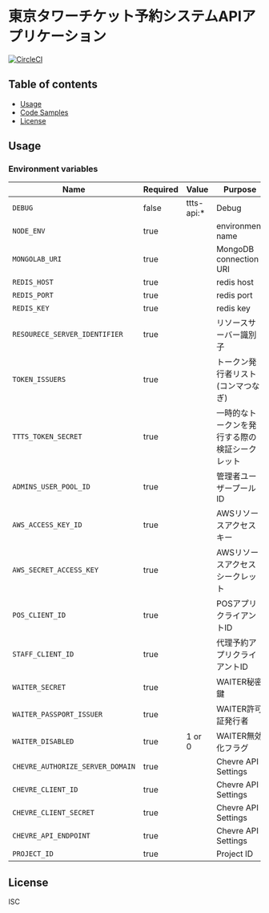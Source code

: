 # 東京タワーチケット予約システムAPIアプリケーション

[![CircleCI](https://circleci.com/gh/motionpicture/ttts-api.svg?style=svg)](https://circleci.com/gh/motionpicture/ttts-api)

## Table of contents

* [Usage](#usage)
* [Code Samples](#code-samples)
* [License](#license)

## Usage

### Environment variables

| Name                             | Required | Value      | Purpose                                        |
| -------------------------------- | -------- | ---------- | ---------------------------------------------- |
| `DEBUG`                          | false    | ttts-api:* | Debug                                          |
| `NODE_ENV`                       | true     |            | environment name                               |
| `MONGOLAB_URI`                   | true     |            | MongoDB connection URI                         |
| `REDIS_HOST`                     | true     |            | redis host                                     |
| `REDIS_PORT`                     | true     |            | redis port                                     |
| `REDIS_KEY`                      | true     |            | redis key                                      |
| `RESOURECE_SERVER_IDENTIFIER`    | true     |            | リソースサーバー識別子                         |
| `TOKEN_ISSUERS`                  | true     |            | トークン発行者リスト(コンマつなぎ)             |
| `TTTS_TOKEN_SECRET`              | true     |            | 一時的なトークンを発行する際の検証シークレット |
| `ADMINS_USER_POOL_ID`            | true     |            | 管理者ユーザープールID                         |
| `AWS_ACCESS_KEY_ID`              | true     |            | AWSリソースアクセスキー                        |
| `AWS_SECRET_ACCESS_KEY`          | true     |            | AWSリソースアクセスシークレット                |
| `POS_CLIENT_ID`                  | true     |            | POSアプリクライアントID                        |
| `STAFF_CLIENT_ID`                | true     |            | 代理予約アプリクライアントID                   |
| `WAITER_SECRET`                  | true     |            | WAITER秘密鍵                                   |
| `WAITER_PASSPORT_ISSUER`         | true     |            | WAITER許可証発行者                             |
| `WAITER_DISABLED`                | true     | 1 or 0     | WAITER無効化フラグ                             |
| `CHEVRE_AUTHORIZE_SERVER_DOMAIN` | true     |            | Chevre API Settings                            |
| `CHEVRE_CLIENT_ID`               | true     |            | Chevre API Settings                            |
| `CHEVRE_CLIENT_SECRET`           | true     |            | Chevre API Settings                            |
| `CHEVRE_API_ENDPOINT`            | true     |            | Chevre API Settings                            |
| `PROJECT_ID`                     | true     |            | Project ID                                     |

## License

ISC
